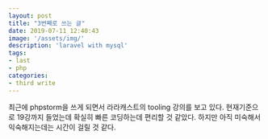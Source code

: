 ```yaml
---
layout: post
title: "3번째로 쓰는 글"
date: 2019-07-11 12:40:43
image: '/assets/img/'
description: 'laravel with mysql'
tags:
- last
- php
categories:
- third write
---
```


최근에 phpstorm을 쓰게 되면서 라라캐스트의 tooling 강의를 보고 있다.
현재기준으로 19강까지 들었는데 확실히 빠른 코딩하는데 편리할 것 같았다.
하지만 아직 미숙해서 익숙해지는데는 시간이 걸릴 것 같다.
